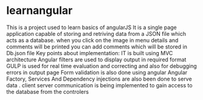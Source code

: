 # learnangular
This is a project used to learn basics of angularJS 
It is a single page application capable of storing and retriving data from a JSON file which acts as a database.
when you click on the image in menu details and comments will be printed you can add comments which will be stored in Db.json file
Key points about implementation:
IT is built using MVC architecture
Angular filters are used to display output in required format
GULP is used for real time evaluation and correcting and also for debugging errors in output page
Form validation is also done using angular
Angular Factory, Services And Dependency injections are also been done to serve data .
client server communication is being implemented to gain access to the database from the controlers
